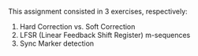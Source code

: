 This assignment consisted in 3 exercises, respectively:

1) Hard Correction vs. Soft Correction
2) LFSR (Linear Feedback Shift Register) m-sequences
3) Sync Marker detection
